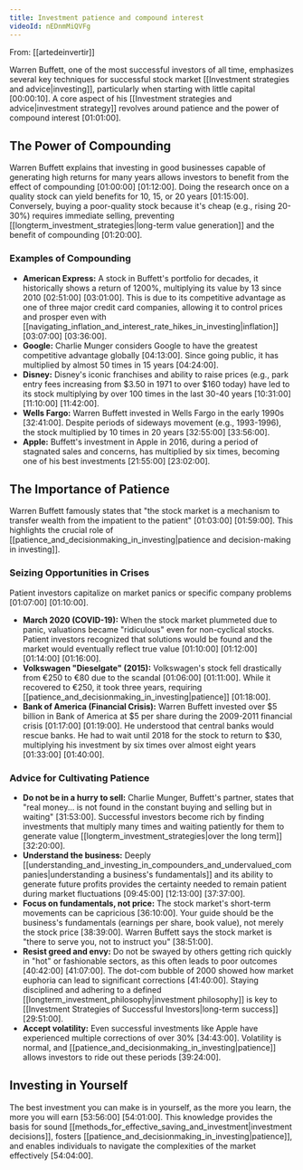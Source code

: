 ```yaml
---
title: Investment patience and compound interest
videoId: nEDnmMiQVFg
---
```


From: [[artedeinvertir]] <br/> 

Warren Buffett, one of the most successful investors of all time, emphasizes several key techniques for successful stock market [[Investment strategies and advice|investing]], particularly when starting with little capital <a class="yt-timestamp" data-t="00:00:10">[00:00:10]</a>. A core aspect of his [[Investment strategies and advice|investment strategy]] revolves around patience and the power of compound interest <a class="yt-timestamp" data-t="01:01:00">[01:01:00]</a>.

## The Power of Compounding
Warren Buffett explains that investing in good businesses capable of generating high returns for many years allows investors to benefit from the effect of compounding <a class="yt-timestamp" data-t="01:00:00">[01:00:00]</a> <a class="yt-timestamp" data-t="01:12:00">[01:12:00]</a>. Doing the research once on a quality stock can yield benefits for 10, 15, or 20 years <a class="yt-timestamp" data-t="01:15:00">[01:15:00]</a>. Conversely, buying a poor-quality stock because it's cheap (e.g., rising 20-30%) requires immediate selling, preventing [[longterm_investment_strategies|long-term value generation]] and the benefit of compounding <a class="yt-timestamp" data-t="01:20:00">[01:20:00]</a>.

### Examples of Compounding
*   **American Express:** A stock in Buffett's portfolio for decades, it historically shows a return of 1200%, multiplying its value by 13 since 2010 <a class="yt-timestamp" data-t="02:51:00">[02:51:00]</a> <a class="yt-timestamp" data-t="03:01:00">[03:01:00]</a>. This is due to its competitive advantage as one of three major credit card companies, allowing it to control prices and prosper even with [[navigating_inflation_and_interest_rate_hikes_in_investing|inflation]] <a class="yt-timestamp" data-t="03:07:00">[03:07:00]</a> <a class="yt-timestamp" data-t="03:36:00">[03:36:00]</a>.
*   **Google:** Charlie Munger considers Google to have the greatest competitive advantage globally <a class="yt-timestamp" data-t="04:13:00">[04:13:00]</a>. Since going public, it has multiplied by almost 50 times in 15 years <a class="yt-timestamp" data-t="04:24:00">[04:24:00]</a>.
*   **Disney:** Disney's iconic franchises and ability to raise prices (e.g., park entry fees increasing from $3.50 in 1971 to over $160 today) have led to its stock multiplying by over 100 times in the last 30-40 years <a class="yt-timestamp" data-t="10:31:00">[10:31:00]</a> <a class="yt-timestamp" data-t="11:10:00">[11:10:00]</a> <a class="yt-timestamp" data-t="11:42:00">[11:42:00]</a>.
*   **Wells Fargo:** Warren Buffett invested in Wells Fargo in the early 1990s <a class="yt-timestamp" data-t="32:41:00">[32:41:00]</a>. Despite periods of sideways movement (e.g., 1993-1996), the stock multiplied by 10 times in 20 years <a class="yt-timestamp" data-t="32:55:00">[32:55:00]</a> <a class="yt-timestamp" data-t="33:56:00">[33:56:00]</a>.
*   **Apple:** Buffett's investment in Apple in 2016, during a period of stagnated sales and concerns, has multiplied by six times, becoming one of his best investments <a class="yt-timestamp" data-t="21:55:00">[21:55:00]</a> <a class="yt-timestamp" data-t="23:02:00">[23:02:00]</a>.

## The Importance of Patience
Warren Buffett famously states that "the stock market is a mechanism to transfer wealth from the impatient to the patient" <a class="yt-timestamp" data-t="01:03:00">[01:03:00]</a> <a class="yt-timestamp" data-t="01:59:00">[01:59:00]</a>. This highlights the crucial role of [[patience_and_decisionmaking_in_investing|patience and decision-making in investing]].

### Seizing Opportunities in Crises
Patient investors capitalize on market panics or specific company problems <a class="yt-timestamp" data-t="01:07:00">[01:07:00]</a> <a class="yt-timestamp" data-t="01:10:00">[01:10:00]</a>.
*   **March 2020 (COVID-19):** When the stock market plummeted due to panic, valuations became "ridiculous" even for non-cyclical stocks. Patient investors recognized that solutions would be found and the market would eventually reflect true value <a class="yt-timestamp" data-t="01:10:00">[01:10:00]</a> <a class="yt-timestamp" data-t="01:12:00">[01:12:00]</a> <a class="yt-timestamp" data-t="01:14:00">[01:14:00]</a> <a class="yt-timestamp" data-t="01:16:00">[01:16:00]</a>.
*   **Volkswagen "Dieselgate" (2015):** Volkswagen's stock fell drastically from €250 to €80 due to the scandal <a class="yt-timestamp" data-t="01:06:00">[01:06:00]</a> <a class="yt-timestamp" data-t="01:11:00">[01:11:00]</a>. While it recovered to €250, it took three years, requiring [[patience_and_decisionmaking_in_investing|patience]] <a class="yt-timestamp" data-t="01:18:00">[01:18:00]</a>.
*   **Bank of America (Financial Crisis):** Warren Buffett invested over $5 billion in Bank of America at $5 per share during the 2009-2011 financial crisis <a class="yt-timestamp" data-t="01:17:00">[01:17:00]</a> <a class="yt-timestamp" data-t="01:19:00">[01:19:00]</a>. He understood that central banks would rescue banks. He had to wait until 2018 for the stock to return to $30, multiplying his investment by six times over almost eight years <a class="yt-timestamp" data-t="01:33:00">[01:33:00]</a> <a class="yt-timestamp" data-t="01:40:00">[01:40:00]</a>.

### Advice for Cultivating Patience
*   **Do not be in a hurry to sell:** Charlie Munger, Buffett's partner, states that "real money... is not found in the constant buying and selling but in waiting" <a class="yt-timestamp" data-t="31:53:00">[31:53:00]</a>. Successful investors become rich by finding investments that multiply many times and waiting patiently for them to generate value [[longterm_investment_strategies|over the long term]] <a class="yt-timestamp" data-t="32:20:00">[32:20:00]</a>.
*   **Understand the business:** Deeply [[understanding_and_investing_in_compounders_and_undervalued_companies|understanding a business's fundamentals]] and its ability to generate future profits provides the certainty needed to remain patient during market fluctuations <a class="yt-timestamp" data-t="09:45:00">[09:45:00]</a> <a class="yt-timestamp" data-t="12:13:00">[12:13:00]</a> <a class="yt-timestamp" data-t="37:37:00">[37:37:00]</a>.
*   **Focus on fundamentals, not price:** The stock market's short-term movements can be capricious <a class="yt-timestamp" data-t="36:10:00">[36:10:00]</a>. Your guide should be the business's fundamentals (earnings per share, book value), not merely the stock price <a class="yt-timestamp" data-t="38:39:00">[38:39:00]</a>. Warren Buffett says the stock market is "there to serve you, not to instruct you" <a class="yt-timestamp" data-t="38:51:00">[38:51:00]</a>.
*   **Resist greed and envy:** Do not be swayed by others getting rich quickly in "hot" or fashionable sectors, as this often leads to poor outcomes <a class="yt-timestamp" data-t="40:42:00">[40:42:00]</a> <a class="yt-timestamp" data-t="41:07:00">[41:07:00]</a>. The dot-com bubble of 2000 showed how market euphoria can lead to significant corrections <a class="yt-timestamp" data-t="41:40:00">[41:40:00]</a>. Staying disciplined and adhering to a defined [[longterm_investment_philosophy|investment philosophy]] is key to [[Investment Strategies of Successful Investors|long-term success]] <a class="yt-timestamp" data-t="29:51:00">[29:51:00]</a>.
*   **Accept volatility:** Even successful investments like Apple have experienced multiple corrections of over 30% <a class="yt-timestamp" data-t="34:43:00">[34:43:00]</a>. Volatility is normal, and [[patience_and_decisionmaking_in_investing|patience]] allows investors to ride out these periods <a class="yt-timestamp" data-t="39:24:00">[39:24:00]</a>.

## Investing in Yourself
The best investment you can make is in yourself, as the more you learn, the more you will earn <a class="yt-timestamp" data-t="53:56:00">[53:56:00]</a> <a class="yt-timestamp" data-t="54:01:00">[54:01:00]</a>. This knowledge provides the basis for sound [[methods_for_effective_saving_and_investment|investment decisions]], fosters [[patience_and_decisionmaking_in_investing|patience]], and enables individuals to navigate the complexities of the market effectively <a class="yt-timestamp" data-t="54:04:00">[54:04:00]</a>.